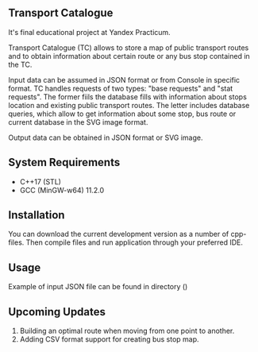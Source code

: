 Transport Catalogue
---------------------------------------------------
It's final educational project at Yandex Practicum.

Transport Catalogue (TC) allows to store a map of public transport routes 
and to obtain information about certain route or any bus stop contained in the TC.

Input data can be assumed in JSON format or from Console in specific format.
TC handles requests of two types: "base requests" and "stat requests".
The former fiils the database fills with information about stops location
and existing public transport routes. The letter includes database queries,
which allow to get information about some stop, bus route or current database 
in the SVG image format.

Output data can be obtained in JSON format or SVG image.


System Requirements
---------------------------------------------------
* C++17 (STL)
* GCC (MinGW-w64) 11.2.0   


Installation
---------------------------------------------------
You can download the current development version as a number of cpp-files. 
Then compile files and run application through your preferred IDE.

Usage
---------------------------------------------------
Example of input JSON file can be found in directory ()


Upcoming Updates
---------------------------------------------------
1. Building an optimal route when moving from one point to another.
2. Adding CSV format support for creating bus stop map.
